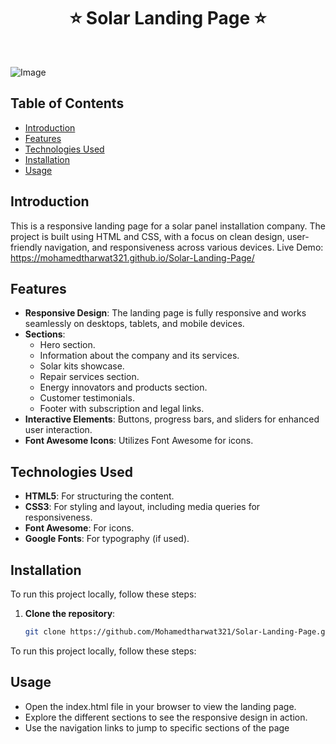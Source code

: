 <h1 align="center"> ⭐️ Solar Landing Page ⭐️ </h1> <br>



![Image](https://github.com/user-attachments/assets/8759ab64-01d3-4c10-8f10-9c29b7451033)



## Table of Contents

- [Introduction](#introduction)
- [Features](#features)
- [Technologies Used](#technologies-used)
- [Installation](#installation)
- [Usage](#usage)


## Introduction
This is a responsive landing page for a solar panel installation company. The project is built using HTML and CSS, with a focus on clean design, user-friendly navigation, and responsiveness across various devices.
Live Demo: https://mohamedtharwat321.github.io/Solar-Landing-Page/

## Features
- **Responsive Design**: The landing page is fully responsive and works seamlessly on desktops, tablets, and mobile devices.
- **Sections**:
  - Hero section.
  - Information about the company and its services.
  - Solar kits showcase.
  - Repair services section.
  - Energy innovators and products section.
  - Customer testimonials.
  - Footer with subscription and legal links.
- **Interactive Elements**: Buttons, progress bars, and sliders for enhanced user interaction.
- **Font Awesome Icons**: Utilizes Font Awesome for icons.

## Technologies Used
- **HTML5**: For structuring the content.
- **CSS3**: For styling and layout, including media queries for responsiveness.
- **Font Awesome**: For icons.
- **Google Fonts**: For typography (if used).

## Installation
To run this project locally, follow these steps:

1. **Clone the repository**:
   ```bash
   git clone https://github.com/Mohamedtharwat321/Solar-Landing-Page.git
To run this project locally, follow these steps:

## Usage
  - Open the index.html file in your browser to view the landing page.
  - Explore the different sections to see the responsive design in action.
  - Use the navigation links to jump to specific sections of the page
